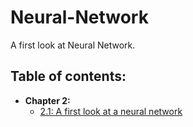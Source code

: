 # Neural-Network
A first look at Neural Network.
## **Table of contents:**
- **Chapter 2:**
  - [2.1: A first look at a neural network](https://github.com/RabelAK47/Neural-Network/tree/master/2.1%20Digit%20Classification)
